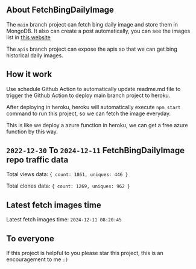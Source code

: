 ## About FetchBingDailyImage

The `main` branch project can fetch bing daily image and store them in MongoDB.
It also can create a post automatically, you can see the images list in [this website](https://oursalbum.netlify.app)

The `apis` branch project can expose the apis so that we can get bing historical daily images.

## How it work

Use schedule Github Action to automatically update readme.md file to trigger the Github Action to deploy main branch project to heroku.

After deploying in heroku, heroku will automatically execute `npm start` command to run this project, so we can fetch the image everyday.

This is like we deploy a azure function in heroku, we can get a free azure function by this way.

## `2022-12-30` To `2024-12-11` FetchBingDailyImage repo traffic data

Total views data: `{ count: 1861, uniques: 446 }`

Total clones data: `{ count: 1269, uniques: 962 }`

## Latest fetch images time

Latest fetch images time: `2024-12-11 08:20:45`

## To everyone

If this project is helpful to you please star this project, this is an encouragement to me `:)`



